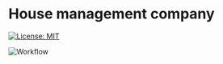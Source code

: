 # House management company

[![License: MIT](https://img.shields.io/badge/License-MIT-yellow.svg)](./LICENSE)

![Workflow](https://github.com/RB-Labs/HMC/actions/workflows/dotnet.yml/badge.svg)
